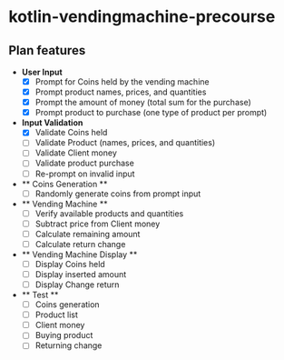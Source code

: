 # kotlin-vendingmachine-precourse

## Plan features

- **User Input**
	- [x] Prompt for Coins held by the vending machine
	- [x] Prompt product names, prices, and quantities
	- [x] Prompt the amount of money (total sum for the purchase)
	- [x] Prompt product to purchase (one type of product per prompt)

- **Input Validation**
    - [x] Validate Coins held
    - [ ] Validate Product (names, prices, and quantities)
    - [ ] Validate Client money
    - [ ] Validate product purchase
    - [ ] Re-prompt on invalid input

- ** Coins Generation **
    - [ ] Randomly generate coins from prompt input

- ** Vending Machine **
    - [ ] Verify available products and quantities
    - [ ] Subtract price from Client money
    - [ ] Calculate remaining amount
    - [ ] Calculate return change

- ** Vending Machine Display **
    - [ ] Display Coins held
    - [ ] Display inserted amount
    - [ ] Display  Change return

- ** Test **
    - [ ] Coins generation
    - [ ] Product list
    - [ ] Client money
    - [ ] Buying product
    - [ ] Returning change